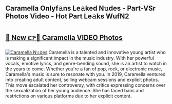 ## Caramella Onlyf𝚊ns Le𝚊ked N𝚞des - Part-VSr Photos Video - Hot Part Le𝚊ks WufN2

# <h2><a href="http://ab95296.deff.icu/?id=Caramella">🔗 New 👉🔴 Caramella VIDEO Photos</a></h2>

[![Caramella N𝚞des](https://i.imgur.com/rIISA9y.gif)](http://ab95296.deff.icu/?id=Caramella)
Caramella is a talented and innovative young artist who is making a significant impact in the music industry. With her powerful vocals, emotive lyrics, and genre-bending sound, she is an artist to watch in the years to come. Whether you're a fan of pop, rock, or electronic music, Caramella's music is sure to resonate with you. In 2019, Caramella ventured into creating adult content, selling webcam sessions and explicit photos. This move escalated her controversy, with critics expressing concerns over the sexualization of her young audience. She has faced bans and restrictions on various platforms due to her explicit content.
